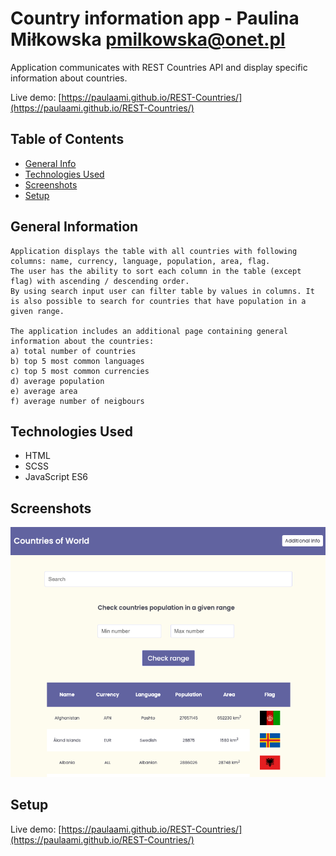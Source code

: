 # Country information app - Paulina Miłkowska pmilkowska@onet.pl

Application communicates with REST Countries API and display specific information about countries.

Live demo: [https://paulaami.github.io/REST-Countries/](https://paulaami.github.io/REST-Countries/)


## Table of Contents
* [General Info](#general-information)
* [Technologies Used](#technologies-used)
* [Screenshots](#screenshots)
* [Setup](#setup)


## General Information

    Application displays the table with all countries with following columns: name, currency, language, population, area, flag.
    The user has the ability to sort each column in the table (except flag) with ascending / descending order. 
    By using search input user can filter table by values in columns. It is also possible to search for countries that have population in a given range.
    
    The application includes an additional page containing general information about the countries:
    a) total number of countries
    b) top 5 most common languages
    c) top 5 most common currencies
    d) average population
    e) average area
    f) average number of neigbours


## Technologies Used

- HTML 
- SCSS
- JavaScript ES6


## Screenshots
![Country information app](./assets/images/screenshot.png)



## Setup
Live demo: [https://paulaami.github.io/REST-Countries/](https://paulaami.github.io/REST-Countries/)





